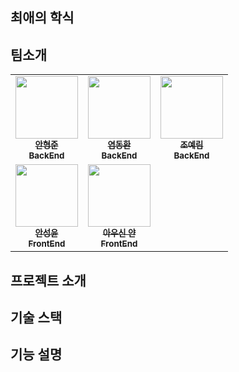 ## 최애의 학식


## 팀소개
<table>
  <tbody>
    <tr>
      <td align="center"><a href="https://github.com/AHNDOIL"><img src="https://avatars.githubusercontent.com/u/103185987?v=4" width="100px;" alt=""/><br /><sub><b>안형준</br>BackEnd</b></sub></a><br /></td>
      <td align="center"><a href="https://github.com/Yeomdonghwan"><img src="https://avatars.githubusercontent.com/u/101257697?v=4" width="100px;" alt=""/><br/><sub><b>염동환</br>BackEnd</b></sub></a><br/></td>
      <td align="center"><a href="https://github.com/J0YERIM"><img src="https://avatars.githubusercontent.com/u/96174711?v=4" width="100px;" alt=""/><br /><sub><b>조예림</br>BackEnd</b></sub></a><br /></td>
    <tr/>   
      <td align="center"><a href="https://github.com/asn6878"><img src="https://avatars.githubusercontent.com/u/79460319?v=4" width="100px; alt=""/><br /><sub><b>안성윤</br>FrontEnd</b></sub></a><br /></td>
      <td align="center"><a href="https://github.com/yanni13"><img src="https://avatars.githubusercontent.com/u/122153297?v=4" width="100px;" alt=""/><br /><sub><b>아우신 얀</br>FrontEnd</b></sub></a><br /></td>
    </tr>
  </tbody>
</table>

## 프로젝트 소개

## 기술 스택

## 기능 설명
